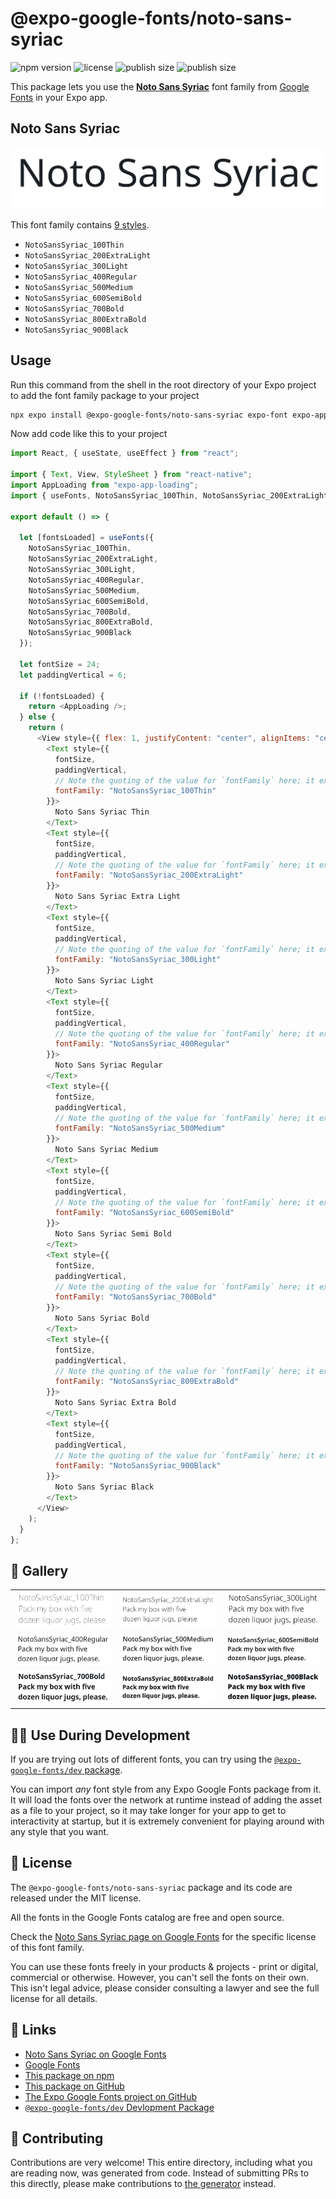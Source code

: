 # @expo-google-fonts/noto-sans-syriac

![npm version](https://flat.badgen.net/npm/v/@expo-google-fonts/noto-sans-syriac)
![license](https://flat.badgen.net/github/license/expo/google-fonts)
![publish size](https://flat.badgen.net/packagephobia/install/@expo-google-fonts/noto-sans-syriac)
![publish size](https://flat.badgen.net/packagephobia/publish/@expo-google-fonts/noto-sans-syriac)

This package lets you use the [**Noto Sans Syriac**](https://fonts.google.com/specimen/Noto+Sans+Syriac) font family from [Google Fonts](https://fonts.google.com/) in your Expo app.

## Noto Sans Syriac

![Noto Sans Syriac](./font-family.png)

This font family contains [9 styles](#-gallery).

- `NotoSansSyriac_100Thin`
- `NotoSansSyriac_200ExtraLight`
- `NotoSansSyriac_300Light`
- `NotoSansSyriac_400Regular`
- `NotoSansSyriac_500Medium`
- `NotoSansSyriac_600SemiBold`
- `NotoSansSyriac_700Bold`
- `NotoSansSyriac_800ExtraBold`
- `NotoSansSyriac_900Black`

## Usage

Run this command from the shell in the root directory of your Expo project to add the font family package to your project

```sh
npx expo install @expo-google-fonts/noto-sans-syriac expo-font expo-app-loading
```

Now add code like this to your project

```js
import React, { useState, useEffect } from "react";

import { Text, View, StyleSheet } from "react-native";
import AppLoading from "expo-app-loading";
import { useFonts, NotoSansSyriac_100Thin, NotoSansSyriac_200ExtraLight, NotoSansSyriac_300Light, NotoSansSyriac_400Regular, NotoSansSyriac_500Medium, NotoSansSyriac_600SemiBold, NotoSansSyriac_700Bold, NotoSansSyriac_800ExtraBold, NotoSansSyriac_900Black } from '@expo-google-fonts/noto-sans-syriac';

export default () => {

  let [fontsLoaded] = useFonts({
    NotoSansSyriac_100Thin, 
    NotoSansSyriac_200ExtraLight, 
    NotoSansSyriac_300Light, 
    NotoSansSyriac_400Regular, 
    NotoSansSyriac_500Medium, 
    NotoSansSyriac_600SemiBold, 
    NotoSansSyriac_700Bold, 
    NotoSansSyriac_800ExtraBold, 
    NotoSansSyriac_900Black
  });

  let fontSize = 24;
  let paddingVertical = 6;

  if (!fontsLoaded) {
    return <AppLoading />;
  } else {
    return (
      <View style={{ flex: 1, justifyContent: "center", alignItems: "center" }}>
        <Text style={{
          fontSize,
          paddingVertical,
          // Note the quoting of the value for `fontFamily` here; it expects a string!
          fontFamily: "NotoSansSyriac_100Thin"
        }}>
          Noto Sans Syriac Thin
        </Text>
        <Text style={{
          fontSize,
          paddingVertical,
          // Note the quoting of the value for `fontFamily` here; it expects a string!
          fontFamily: "NotoSansSyriac_200ExtraLight"
        }}>
          Noto Sans Syriac Extra Light
        </Text>
        <Text style={{
          fontSize,
          paddingVertical,
          // Note the quoting of the value for `fontFamily` here; it expects a string!
          fontFamily: "NotoSansSyriac_300Light"
        }}>
          Noto Sans Syriac Light
        </Text>
        <Text style={{
          fontSize,
          paddingVertical,
          // Note the quoting of the value for `fontFamily` here; it expects a string!
          fontFamily: "NotoSansSyriac_400Regular"
        }}>
          Noto Sans Syriac Regular
        </Text>
        <Text style={{
          fontSize,
          paddingVertical,
          // Note the quoting of the value for `fontFamily` here; it expects a string!
          fontFamily: "NotoSansSyriac_500Medium"
        }}>
          Noto Sans Syriac Medium
        </Text>
        <Text style={{
          fontSize,
          paddingVertical,
          // Note the quoting of the value for `fontFamily` here; it expects a string!
          fontFamily: "NotoSansSyriac_600SemiBold"
        }}>
          Noto Sans Syriac Semi Bold
        </Text>
        <Text style={{
          fontSize,
          paddingVertical,
          // Note the quoting of the value for `fontFamily` here; it expects a string!
          fontFamily: "NotoSansSyriac_700Bold"
        }}>
          Noto Sans Syriac Bold
        </Text>
        <Text style={{
          fontSize,
          paddingVertical,
          // Note the quoting of the value for `fontFamily` here; it expects a string!
          fontFamily: "NotoSansSyriac_800ExtraBold"
        }}>
          Noto Sans Syriac Extra Bold
        </Text>
        <Text style={{
          fontSize,
          paddingVertical,
          // Note the quoting of the value for `fontFamily` here; it expects a string!
          fontFamily: "NotoSansSyriac_900Black"
        }}>
          Noto Sans Syriac Black
        </Text>
      </View>
    );
  }
};
```

## 🔡 Gallery


||||
|-|-|-|
|![NotoSansSyriac_100Thin](./NotoSansSyriac_100Thin.ttf.png)|![NotoSansSyriac_200ExtraLight](./NotoSansSyriac_200ExtraLight.ttf.png)|![NotoSansSyriac_300Light](./NotoSansSyriac_300Light.ttf.png)||
|![NotoSansSyriac_400Regular](./NotoSansSyriac_400Regular.ttf.png)|![NotoSansSyriac_500Medium](./NotoSansSyriac_500Medium.ttf.png)|![NotoSansSyriac_600SemiBold](./NotoSansSyriac_600SemiBold.ttf.png)||
|![NotoSansSyriac_700Bold](./NotoSansSyriac_700Bold.ttf.png)|![NotoSansSyriac_800ExtraBold](./NotoSansSyriac_800ExtraBold.ttf.png)|![NotoSansSyriac_900Black](./NotoSansSyriac_900Black.ttf.png)||


## 👩‍💻 Use During Development

If you are trying out lots of different fonts, you can try using the [`@expo-google-fonts/dev` package](https://github.com/expo/google-fonts/tree/master/font-packages/dev#readme).

You can import _any_ font style from any Expo Google Fonts package from it. It will load the fonts over the network at runtime instead of adding the asset as a file to your project, so it may take longer for your app to get to interactivity at startup, but it is extremely convenient for playing around with any style that you want.


## 📖 License

The `@expo-google-fonts/noto-sans-syriac` package and its code are released under the MIT license.

All the fonts in the Google Fonts catalog are free and open source.

Check the [Noto Sans Syriac page on Google Fonts](https://fonts.google.com/specimen/Noto+Sans+Syriac) for the specific license of this font family.

You can use these fonts freely in your products & projects - print or digital, commercial or otherwise. However, you can't sell the fonts on their own. This isn't legal advice, please consider consulting a lawyer and see the full license for all details.

## 🔗 Links

- [Noto Sans Syriac on Google Fonts](https://fonts.google.com/specimen/Noto+Sans+Syriac)
- [Google Fonts](https://fonts.google.com/)
- [This package on npm](https://www.npmjs.com/package/@expo-google-fonts/noto-sans-syriac)
- [This package on GitHub](https://github.com/expo/google-fonts/tree/master/font-packages/noto-sans-syriac)
- [The Expo Google Fonts project on GitHub](https://github.com/expo/google-fonts)
- [`@expo-google-fonts/dev` Devlopment Package](https://github.com/expo/google-fonts/tree/master/font-packages/dev)

## 🤝 Contributing

Contributions are very welcome! This entire directory, including what you are reading now, was generated from code. Instead of submitting PRs to this directly, please make contributions to [the generator](https://github.com/expo/google-fonts/tree/master/packages/generator) instead.

